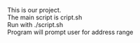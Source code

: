 This is our project.  
The main script is cript.sh  
Run with ./script.sh  
Program will prompt user for address range  
